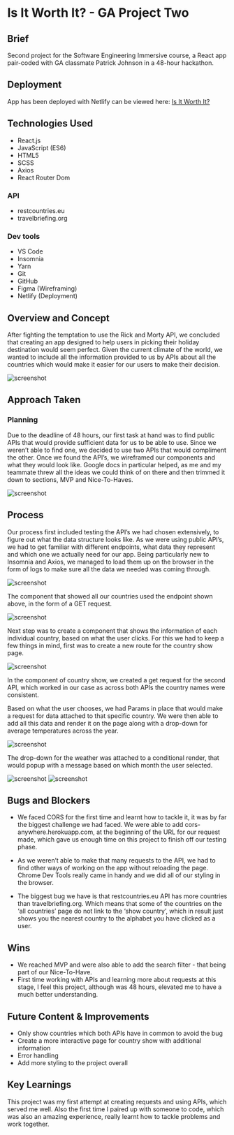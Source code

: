 # Is It Worth It? - GA Project Two

## Brief

Second project for the Software Engineering Immersive course, a React app pair-coded with GA classmate Patrick Johnson in a 48-hour hackathon.

## Deployment

App has been deployed with Netlify can be viewed here: [Is It Worth It?](https://isitworthit-hb.netlify.app/)

## Technologies Used

* React.js
* JavaScript (ES6)
* HTML5
* SCSS
* Axios
* React Router Dom

### API
* restcountries.eu
* travelbriefing.org

### Dev tools

* VS Code
* Insomnia
* Yarn
* Git
* GitHub
* Figma (Wireframing)
* Netlify (Deployment)

## Overview and Concept

After fighting the temptation to use the Rick and Morty API, we concluded that creating an app designed to help users in picking their holiday destination would seem perfect. Given the current climate of the world, we wanted to include all the information provided to us by APIs about all the countries which would make it easier for our users to make their decision.

![screenshot](https://github.com/HamzaaMB/IsItWorthIt/blob/master/screenshots/homepage.png)

## Approach Taken

### Planning

Due to the deadline of 48 hours, our first task at hand was to find public APIs that would provide sufficient data for us to be able to use. Since we weren’t able to find one, we decided to use two APIs that would compliment the other. Once we found the API’s, we wireframed our components and what they would look like. Google docs in particular helped, as me and my teammate threw all the ideas we could think of on there and then trimmed it down to sections, MVP and Nice-To-Haves.

![screenshot](https://github.com/HamzaaMB/IsItWorthIt/blob/master/screenshots/googledoc.png)

## Process

Our process first included testing the API’s we had chosen extensively, to figure out what the data structure looks like. As we were using public API’s, we had to get familiar with different endpoints, what data they represent and which one we actually need for our app. Being particularly new to Insomnia and Axios, we managed to load them up on the browser in the form of logs to make sure all the data we needed was coming through. 

![screenshot](https://github.com/HamzaaMB/IsItWorthIt/blob/master/screenshots/insomnia.png)

The component that showed all our countries used the endpoint shown above, in the form of a GET request. 

![screenshot](https://github.com/HamzaaMB/IsItWorthIt/blob/master/screenshots/countryindex.png)

Next step was to create a component that shows the information of each individual country, based on what the user clicks. For this we had to keep a few things in mind, first was to create a new route for the country show page.

![screenshot](https://github.com/HamzaaMB/IsItWorthIt/blob/master/screenshots/path.png)

In the component of country show, we created a get request for the second API, which worked in our case as across both APIs the country names were consistent. 

Based on what the user chooses, we had Params in place that would make a request for data attached to that specific country. We were then able to add all this data and render it on the page along with a drop-down for average temperatures across the year. 

![screenshot](https://github.com/HamzaaMB/IsItWorthIt/blob/master/screenshots/getrequest.png)

The drop-down for the weather was attached to a conditional render, that would popup with a message based on which month the user selected.

![screenshot](https://github.com/HamzaaMB/IsItWorthIt/blob/master/screenshots/dropdown.png)
![screenshot](https://github.com/HamzaaMB/IsItWorthIt/blob/master/screenshots/countryshow.png)

## Bugs and Blockers

* We faced CORS for the first time and learnt how to tackle it, it was by far the biggest challenge we had faced. We were able to add cors-anywhere.herokuapp.com, at the beginning of the URL for our request made, which gave us enough time on this project to finish off our testing phase.

* As we weren’t able to make that many requests to the API, we had to find other ways of working on the app without reloading the page. Chrome Dev Tools really came in handy and we did all of our styling in the browser.

* The biggest bug we have is that restcountries.eu API has more countries than travelbriefing.org. Which means that some of the countries on the ‘all countries’ page do not link to the ‘show country’, which in result just shows you the nearest country to the alphabet you have clicked as a user.


## Wins

* We reached MVP and were also able to add the search filter - that being part of our Nice-To-Have.
* First time working with APIs and learning more about requests at this stage, I feel this project, although was 48 hours, elevated me to have a much better understanding. 

## Future Content & Improvements

* Only show countries which both APIs have in common to avoid the bug
* Create a more interactive page for country show with additional information
* Error handling
* Add more styling to the project overall

## Key Learnings

This project was my first attempt at creating requests and using APIs, which served me well. Also the first time I paired up with someone to code, which was also an amazing experience, really learnt how to tackle problems and work together. 



